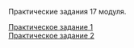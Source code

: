 Практические задания 17 модуля.

[Практическое задание 1](./task-17-10-1.php)  
[Практическое задание 2](./task-17-10-2.php)